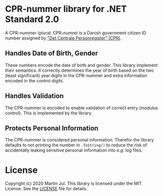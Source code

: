 # CPR-nummer library for .NET Standard 2.0

A CPR-nummer (plural: CPR-numre) is a Danish government citizen ID number assigned by ["Det Centrale Personregister" (CPR)](https://cpr.dk/). 

## Handles Date of Birth, Gender 
These numbers encode the date of birth and gender. This library implement their semantics. It correctly determines the year of birth based on the two (least significant) year digits in the CPR-nummer and extra information encoded in the control digits.

## Handles Validation
The CPR-nummer is encoded to enable validation of correct entry (modulus control). This is implemented by the library.

## Protects Personal Information
The CPR-nummer is considered personal information. Therefor the library defaults to not printing the number in `.ToString()` to reduce the risk of accidentally leaking sensitive personal information into _e.g._ log files.

# License
Copyright (c) 2020 Martin Jul.
This library is licensed under the MIT License. See the [LICENSE](LICENSE) file for details.


